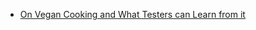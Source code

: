 - [On Vegan Cooking and What Testers can Learn from it](http://testingrants.blogspot.com/2017/02/on-vegan-cooking-and-what-testers-can.html)